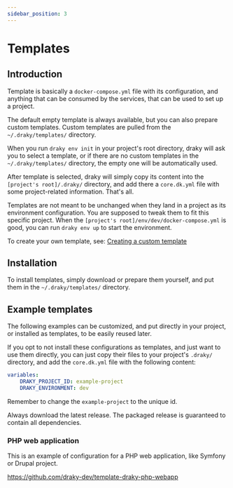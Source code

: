 ```yaml
---
sidebar_position: 3
---
```


# Templates

## Introduction

Template is basically a `docker-compose.yml` file with its configuration, and anything that can be
consumed by the services, that can be used to set up a project.

The default empty template is always available, but you can also prepare custom templates. Custom
templates are pulled from the `~/.draky/templates/` directory.

When you run `draky env init` in your project's root directory, draky will ask you to select a
template, or if there are no custom templates in the `~/.draky/templates/` directory, the empty one
will be automatically used.

After template is selected, draky will simply copy its content into the `[project's root]/.draky/`
directory, and add there a `core.dk.yml` file with some project-related information. That's all.

Templates are not meant to be unchanged when they land in a project as its environment
configuration. You are supposed to tweak them to fit this specific project. When the
`[project's root]/env/dev/docker-compose.yml` is good, you can run `draky env up` to start
the environment.

To create your own template, see: [Creating a custom template](/docs/tutorials/create-custom-template)

## Installation

To install templates, simply download or prepare them yourself, and put them in the `~/.draky/templates/` directory.

## Example templates

The following examples can be customized, and put directly in your project, or installed as templates,
to be easily reused later.

If you opt to not install these configurations as templates, and just want to use them directly, you
can just copy their files to your project's `.draky/` directory, and add the `core.dk.yml` file with the
following content:

```yaml
variables:
    DRAKY_PROJECT_ID: example-project
    DRAKY_ENVIRONMENT: dev
```

Remember to change the `example-project` to the unique id.

Always download the latest release. The packaged release is guaranteed to contain all dependencies.

### PHP web application

This is an example of configuration for a PHP web application, like Symfony or Drupal project.

https://github.com/draky-dev/template-draky-php-webapp